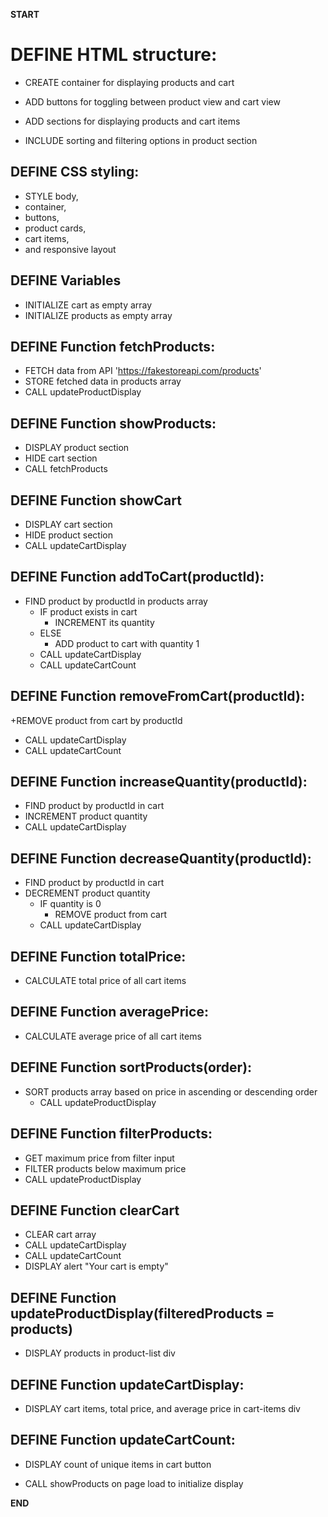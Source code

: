 **START**

DEFINE HTML structure:
=====================
+ CREATE container for displaying products and cart

+ ADD buttons for toggling between product view and cart view

+ ADD sections for displaying products and cart items

+ INCLUDE sorting and filtering options in product section


DEFINE CSS styling:
----------------
+ STYLE body,
+ container,
+ buttons,
+ product cards,
+ cart items,
+ and responsive layout

DEFINE Variables
-----------------
+ INITIALIZE cart as empty array
+ INITIALIZE products as empty array

DEFINE Function fetchProducts:
-----------------------------
+ FETCH data from API 'https://fakestoreapi.com/products'
+ STORE fetched data in products array
+ CALL updateProductDisplay

DEFINE Function showProducts:
---------------------------
+ DISPLAY product section
+ HIDE cart section
+ CALL fetchProducts

DEFINE Function showCart
-----
+ DISPLAY cart section
+ HIDE product section
+ CALL updateCartDisplay

DEFINE Function addToCart(productId):
--------
+ FIND product by productId in products array
    - IF product exists in cart
        - INCREMENT its quantity
    - ELSE
        - ADD product to cart with quantity 1
    - CALL updateCartDisplay
    - CALL updateCartCount

DEFINE Function removeFromCart(productId):
----
+REMOVE product from cart by productId
+ CALL updateCartDisplay
+ CALL updateCartCount

DEFINE Function increaseQuantity(productId):
--------
+ FIND product by productId in cart
+ INCREMENT product quantity
+ CALL updateCartDisplay

DEFINE Function decreaseQuantity(productId):
-------
+ FIND product by productId in cart
+ DECREMENT product quantity
    - IF quantity is 0
        - REMOVE product from cart
    - CALL updateCartDisplay

DEFINE Function totalPrice:
---------
+ CALCULATE total price of all cart items

DEFINE Function averagePrice:
-------
+ CALCULATE average price of all cart items

DEFINE Function sortProducts(order):
---
+ SORT products array based on price in ascending or descending order
    - CALL updateProductDisplay

DEFINE Function filterProducts:
-----
+ GET maximum price from filter input
+ FILTER products below maximum price
+ CALL updateProductDisplay

DEFINE Function clearCart
-----------
+ CLEAR cart array
+ CALL updateCartDisplay
+ CALL updateCartCount
+ DISPLAY alert "Your cart is empty"

DEFINE Function updateProductDisplay(filteredProducts = products)
-------
+ DISPLAY products in product-list div

DEFINE Function updateCartDisplay:
-----
+ DISPLAY cart items, total price, and average price in cart-items div

DEFINE Function updateCartCount:
---------
+ DISPLAY count of unique items in cart button

+ CALL showProducts on page load to initialize display

**END**
